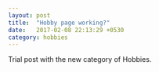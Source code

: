 ```yaml
---
layout: post
title:  "Hobby page working?"
date:   2017-02-08 22:13:29 +0530
category: hobbies
---
```


Trial post with the new category of Hobbies.